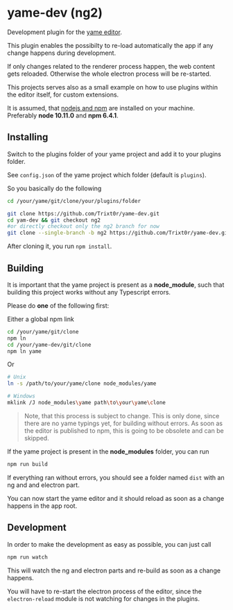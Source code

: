 # yame-dev (ng2)

Development plugin for the [yame editor](https://github.com/Trixt0r/yame/tree/ng2).

This plugin enables the possibilty to re-load automatically the app if any change happens during development.

If only changes related to the renderer process happen, the web content gets reloaded. Otherwise the whole electron process will be re-started.

This projects serves also as a small example on how to use plugins within the editor itself, for custom extensions.

It is assumed, that [nodejs and npm](https://nodejs.org) are installed on your machine. Preferably __node 10.11.0__ and __npm 6.4.1__.

## Installing

Switch to the plugins folder of your yame project and add it to your plugins folder.

See `config.json` of the yame project which folder (default is `plugins`).

So you basically do the following

```sh
cd /your/yame/git/clone/your/plugins/folder

git clone https://github.com/Trixt0r/yame-dev.git
cd yam-dev && git checkout ng2
#or directly checkout only the ng2 branch for now
git clone --single-branch -b ng2 https://github.com/Trixt0r/yame-dev.git
```

After cloning it, you run `npm install`.

## Building

It is important that the yame project is present as a __node_module__, such that building this project works without any Typescript errors.

Please do __one__ of the following first:

Either a global npm link
```sh
cd /your/yame/git/clone
npm ln
cd /your/yame-dev/git/clone
npm ln yame
```

Or
```sh
# Unix
ln -s /path/to/your/yame/clone node_modules/yame

# Windows
mklink /J node_modules\yame path\to\your\yame\clone
```

> Note, that this process is subject to change.
> This is only done, since there are no yame typings yet, for building without errors.
> As soon as the editor is published to npm, this is going to be obsolete and can be skipped.

If the yame project is present in the __node_modules__ folder, you can run

```sh
npm run build
```

If everything ran without errors, you should see a folder named `dist` with an ng and and electron part.

You can now start the yame editor and it should reload as soon as a change happens in the app root.

## Development

In order to make the development as easy as possible, you can just call

```sh
npm run watch
```

This will watch the ng and electron parts and re-build as soon as a change happens.

You will have to re-start the electron process of the editor, since the `electron-reload` module is not watching for changes in the plugins.
